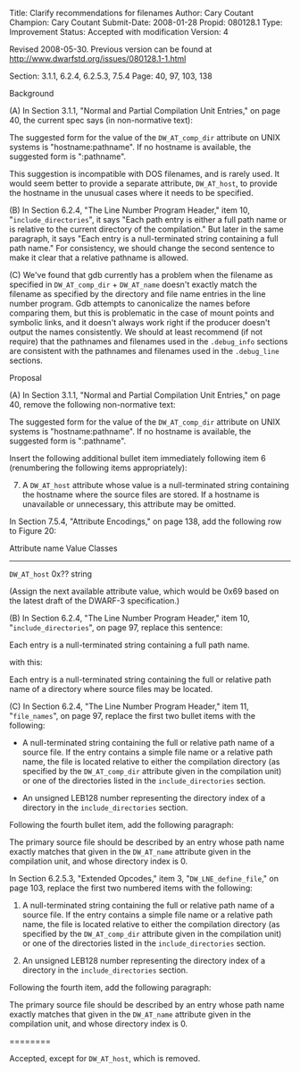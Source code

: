 Title:       Clarify recommendations for filenames
Author:      Cary Coutant
Champion:    Cary Coutant
Submit-Date: 2008-01-28
Propid:      080128.1
Type:        Improvement
Status:      Accepted with modification
Version:     4

Revised 2008-05-30.  Previous version can be found at
http://www.dwarfstd.org/issues/080128.1-1.html

Section: 3.1.1, 6.2.4, 6.2.5.3, 7.5.4
Page: 40, 97, 103, 138

Background

(A) In Section 3.1.1, "Normal and Partial Compilation Unit Entries,"
on page 40, the current spec says (in non-normative text):

  The suggested form for the value of the `DW_AT_comp_dir` attribute on
  UNIX systems is "hostname:pathname". If no hostname is available, the
  suggested form is ":pathname".

This suggestion is incompatible with DOS filenames, and is rarely
used. It would seem better to provide a separate attribute,
`DW_AT_host`, to provide the hostname in the unusual cases where it
needs to be specified.

(B) In Section 6.2.4, "The Line Number Program Header," item 10,
"`include_directories`", it says "Each path entry is either a full path
name or is relative to the current directory of the compilation." But
later in the same paragraph, it says "Each entry is a null-terminated
string containing a full path name." For consistency, we should change
the second sentence to make it clear that a relative pathname is
allowed.

(C) We've found that gdb currently has a problem when the filename as
specified in `DW_AT_comp_dir` + `DW_AT_name` doesn't exactly match the
filename as specified by the directory and file name entries in the
line number program. Gdb attempts to canonicalize the names before
comparing them, but this is problematic in the case of mount points
and symbolic links, and it doesn't always work right if the producer
doesn't output the names consistently. We should at least recommend
(if not require) that the pathnames and filenames used in the
`.debug_info` sections are consistent with the pathnames and filenames
used in the `.debug_line` sections.


Proposal

(A) In Section 3.1.1, "Normal and Partial Compilation Unit Entries,"
on page 40, remove the following non-normative text:

  The suggested form for the value of the `DW_AT_comp_dir`
  attribute on UNIX systems is "hostname:pathname". If no
  hostname is available, the suggested form is ":pathname".

Insert the following additional bullet item immediately following item
6 (renumbering the following items appropriately):

  7.  A `DW_AT_host` attribute whose value is a
  null-terminated string containing the hostname where the
  source files are stored. If a hostname is unavailable or
  unnecessary, this attribute may be omitted.

In Section 7.5.4, "Attribute Encodings," on page 138, add the
following row to Figure 20:

  Attribute name    Value    Classes
  --------------    -----    -------
  `DW_AT_host`        0x??     string

(Assign the next available attribute value, which would be 0x69 based
on the latest draft of the DWARF-3 specification.)

(B) In Section 6.2.4, "The Line Number Program Header," item 10,
"`include_directories`", on page 97, replace this sentence:

  Each entry is a null-terminated string containing a full
  path name.

with this:

  Each entry is a null-terminated string containing the full
  or relative path name of a directory where source files
  may be located.

(C) In Section 6.2.4, "The Line Number Program Header," item 11,
"`file_names`", on page 97, replace the first two bullet items with the
following:

  * A null-terminated string containing the full or relative
  path name of a source file. If the entry contains a simple
  file name or a relative path name, the file is located
  relative to either the compilation directory (as specified
  by the `DW_AT_comp_dir` attribute given in the compilation
  unit) or one of the directories listed in the
  `include_directories` section.

  * An unsigned LEB128 number representing the directory
  index of a directory in the `include_directories` section.

Following the fourth bullet item, add the following paragraph:

  The primary source file should be described by an entry
  whose path name exactly matches that given in the
  `DW_AT_name` attribute given in the compilation unit, and
  whose directory index is 0.

In Section 6.2.5.3, "Extended Opcodes," item 3, "`DW_LNE_define_file`,"
on page 103, replace the first two numbered items with the following:

  1. A null-terminated string containing the full or relative
  path name of a source file. If the entry contains a simple
  file name or a relative path name, the file is located
  relative to either the compilation directory (as specified
  by the `DW_AT_comp_dir` attribute given in the compilation
  unit) or one of the directories listed in the
  `include_directories` section.

  2. An unsigned LEB128 number representing the directory
  index of a directory in the `include_directories` section.

Following the fourth item, add the following paragraph:

  The primary source file should be described by an entry
  whose path name exactly matches that given in the
  `DW_AT_name` attribute given in the compilation unit, and
  whose directory index is 0.

========

Accepted, except for `DW_AT_host`, which is removed.
